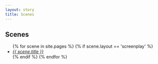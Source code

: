 ```yaml
---
layout: story
title: Scenes
---
```


Scenes
------

<ul>
{% for scene in site.pages %}
  {% if scene.layout == 'screenplay' %}
  	<li><a href="{{site.baseurl}}{{ scene.url }}"><i>{{ scene.title }}</i></a></li>
  {% endif %}
{% endfor %}
</ul>
